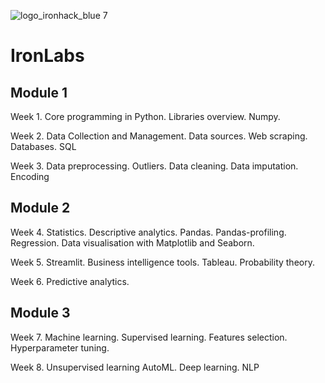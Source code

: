 ![logo_ironhack_blue 7](https://user-images.githubusercontent.com/23629340/40541063-a07a0a8a-601a-11e8-91b5-2f13e4e6b441.png)

# IronLabs

## Module 1

Week 1. Core programming in Python. Libraries overview. Numpy. 

Week 2. Data Collection and Management. Data sources. Web scraping. Databases. SQL

Week 3. Data preprocessing. Outliers. Data cleaning. Data imputation. Encoding


## Module 2

Week 4. Statistics. Descriptive analytics. Pandas. Pandas-profiling. Regression. Data visualisation with Matplotlib and Seaborn.

Week 5. Streamlit. Business intelligence tools. Tableau. Probability theory. 

Week 6. Predictive analytics.


## Module 3

Week 7. Machine learning. Supervised learning. Features selection. Hyperparameter tuning. 

Week 8. Unsupervised learning AutoML. Deep learning. NLP


